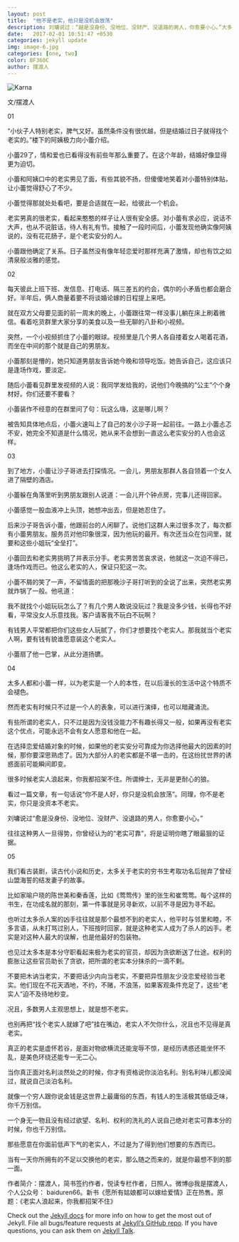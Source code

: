 ```yaml
---
layout: post
title:  "他不是老实，他只是没机会放荡"
description: 刘墉说过：“越是没身份、没地位、没财产、没退路的男人，你愈要小心。”大多数老实人只是没资本才老实，姑娘们擦亮眼睛。 
date:   2017-02-01 10:51:47 +0530
categories: jekyll update
img: image-6.jpg
categories: [one, two]
color: BF360C
author: 摆渡人
---
```


![Karna](http://pic.jiaren.org/wp-pic/2016/10/b46.jpg)

文/摆渡人

01

“小伙子人特别老实，脾气又好。虽然条件没有很优越，但是结婚过日子就得找个老实的。”楼下的阿姨极力向小蕾介绍。

小蕾29了，情和爱也已看得没有前些年那么重要了。在这个年龄，结婚好像显得更为迫切。

小蕾和阿姨口中的老实男见了面，有些其貌不扬，但傻傻地笑着对小蕾特别体贴，让小蕾觉得舒心了不少。

小蕾觉得那就处处看吧，要是合适就在一起，给彼此一个机会。

老实男真的很老实，看起来憨憨的样子让人很有安全感。对小蕾有求必应，说话不大声，也从不说脏话，待人有礼有节。接触了一段时间后，小蕾发现他确实像阿姨说的，没有花花肠子，是个老实安分的人。

小蕾跟他确定了关系。日子虽然没有像年轻恋爱时那样充满了激情，却也有饮之如清泉般淡雅的感觉。

02

每天彼此上班下班、发信息、打电话、隔三差五的约会，偶尔的小矛盾也都会磨合好。半年后，俩人商量着要不将谈婚论嫁的日程提上来吧。

就在双方父母要见面的前一周末的晚上，小蕾跟往常一样没事儿躺在床上刷着微信。看着吃货群里大家分享的美食以及一些无聊的八卦和小视频。

突然，一个小视频抓住了小蕾的眼球。视频里是几个男人各自搂着女人喝着花酒，而坐在中间的那个就是自己的男朋友。

小蕾那刻是懵的，她只知道男朋友告诉她今晚和领导吃饭。她告诉自己，这应该只是逢场作戏，要淡定。

随后小蕾看见群里发视频的人说：我同学发给我的，说他们今晚搞的“公主”个个身材好。你们还要不要看？

小蕾装作不经意的在群里问了句：玩这么嗨，这是哪儿啊？

被告知具体地点后，小蕾火速叫上了自己的发小沙子哥一起前往。一路上小蕾忐忑不安，她完全不知道是什么情况，她从来不会想到一直这么老实安分的人也会这样。

03

到了地方，小蕾让沙子哥进去打探情况。一会儿，男朋友那群人各自领着一个女人进了隔壁的酒店。

小蕾躲在角落里听到男朋友跟别人说道：一会儿开个钟点房，完事儿还得回家。

小蕾感觉一股血液冲上头顶，她想冲出去，但是她忍住了。

后来沙子哥告诉小蕾，他跟前台的人闲聊了。说他们这群人来过很多次了，每次都有小蕾男朋友。服务员对他印象很深，因为他玩的最开。有次还当众在包间里，就要和这些小姐玩“全垒打”。

小蕾回去和老实男挑明了并表示分手。老实男苦苦哀求说，他就这一次迫不得已，逢场作戏而已。他这么老实的人，保证只犯这一次。

小蕾不屑的笑了一声，不留情面的把那晚沙子哥打听到的全说了出来，突然老实男就炸锅了一般。他吼道：

我不就找个小姐玩玩怎么了？有几个男人敢说没玩过？我是没多少钱，长得也不好看，平常没女人乐意找我。客户请客我不玩白不玩啊？

有钱男人平常都把你们这些女人玩腻了，你们才想要找个老实人。那我就当个老实人啊，要有钱有貌谁愿意装这个老实人。


 
小蕾扇了他一巴掌，从此分道扬镳。

04

太多人都和小蕾一样，以为老实是一个人的本性，在以后漫长的生活中这个特质不会褪色。

然而老实有时候只不过是一个人的表象，可以进行演绎，也可以暗藏涌流。

有些所谓的老实人，只不过是因为没钱没能力不有趣长得又一般，如果再没有老实这个优点，可能永远不会有女人愿意和他在一起。

在选择恋爱结婚对象的时候，如果他的老实安分可靠成为你选择他最大的因素的时候，那你要深思熟虑了。因为大部分人的老实都是不堪一击的，在这纷扰世界的诱惑面前可能瞬间即变。

很多时候老实人浪起来，你我都招架不住。所谓绅士，无非是更耐心的狼。

看过一篇文章，有一句话说“你不是人好，你只是没机会放荡”。同理，你不是老实，你只是没资本不老实。

刘墉说过“愈是没身份、没地位、没财产、没退路的男人，你愈要小心。”

往往这种男人一旦得势，你曾经认为的“老实可靠”，将是证明你瞎了眼最狠的证据。

05

我们看古装剧，读古代小说和历史，太多关于老实的穷书生考取功名后抛弃了曾经山盟海誓的结发妻子的故事。

比如家喻户晓的陈世美和秦香莲，比如《莺莺传》里的张生和崔莺莺。每个这样的书生，在功成名就的那刻，第一件事就是另寻新欢，以前不寻是因为寻不起。

也听过太多杀人案的凶手往往就是那个最想不到的老实人，他平时与邻里和睦，不多言语，从未打骂过别人，下班按时回家，就是这种老实人成为了杀人的凶手。老实是对这种人最大的误解，也是他最好的包装物。

也见过太多本是本分守职看起来极为老实的官员，却因为贪欲断送了仕途。权利的膨胀让这些官员助长了贪欲，把所谓的老实本分抹杀的一滴不剩。

不要把木讷当老实，不要把话少内向当老实，不要把异性朋友少没恋爱经验当老实。他们现在不花天酒地，不约，不赌，不浪荡，如果客观条件充足了，这些“老实人”迫不及待地秒变。

况且，多数男人主观思想上，就是想不老实。

也别再把“找个老实人就嫁了吧”挂在嘴边，老实人不欠你什么，况且也不见得是真老实。

真正的老实是虚怀若谷，是面对物欲横流还能宠辱不惊，是经历诱惑还能坐怀不乱，是美色环绕还能专一无二心。

当你真正面对名利淡然处之的时候，你才有资格说你淡泊名利。别名利味儿都没闻过，就说自己淡泊名利。

就像一个穷人跟你说金钱是这世界上最庸俗的东西，有钱人的生活极其低级乏味，你千万别信。

一个身无一物且没有经过欲望、名利、权利的洗礼的人说自己绝对老实可靠本分的时候，你也千万别信。

那些愿意在你面前低声下气的老实人，不过是为了得到他们想要的东西而已。

当有一天你所拥有的不足以交换他的老实，那么随之而来的，就是你最想不到的那一面。

作者简介：摆渡人，简书签约作者，悦读专栏作者，日照人。微博@我是摆渡人，个人公众号： baiduren66。新书《愿所有姑娘都可以嫁给爱情》正在热售。原题：《老实人浪起来，你我都招架不住》


Check out the [Jekyll docs][jekyll-docs] for more info on how to get the most out of Jekyll. File all bugs/feature requests at [Jekyll’s GitHub repo][jekyll-gh]. If you have questions, you can ask them on [Jekyll Talk][jekyll-talk].

[jekyll-docs]: http://jekyllrb.com/docs/home
[jekyll-gh]:   https://github.com/jekyll/jekyll
[jekyll-talk]: https://talk.jekyllrb.com/
